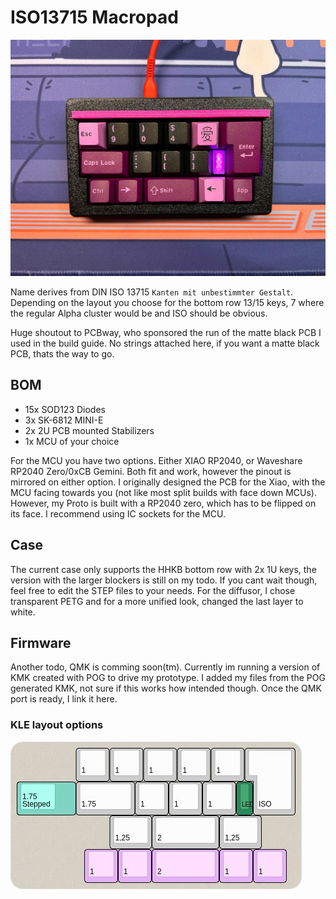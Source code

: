 # ISO13715 Macropad

![built macropad](https://github.com/exen904/ISO13715-PCB/blob/main/pictures/built.jpg)

Name derives from DIN ISO 13715 ```Kanten mit unbestimmter Gestalt```. Depending on the layout you choose for the bottom row 13/15 keys, 7 where the regular Alpha cluster would be and ISO should be obvious. 

Huge shoutout to PCBway, who sponsored the run of the matte black PCB I used in the build guide. No strings attached here, if you want a matte black PCB, thats the way to go.

## BOM
- 15x SOD123 Diodes
- 3x SK-6812 MINI-E
- 2x 2U PCB mounted Stabilizers
- 1x MCU of your choice

For the MCU you have two options. Either XIAO RP2040, or Waveshare RP2040 Zero/0xCB Gemini. Both fit and work, however the pinout is mirrored on either option. I originally designed the PCB for the Xiao, with the MCU facing towards you (not like most split builds with face down MCUs). However, my Proto is built with a RP2040 zero, which has to be flipped on its face. I recommend using IC sockets for the MCU. 


## Case
The current case only supports the HHKB bottom row with 2x 1U keys, the version with the larger blockers is still on my todo. If you cant wait though, feel free to edit the STEP files to your needs. For the diffusor, I chose transparent PETG and for a more unified look, changed the last layer to white.

## Firmware
Another todo, QMK is comming soon(tm). Currently im running a version of KMK created with POG to drive my prototype. I added my files from the POG generated KMK, not sure if this works how intended though. Once the QMK port is ready, I link it here.

### KLE layout options

![Screenshot of KLE](https://github.com/exen904/ISO13715-PCB/blob/main/pictures/kle.jpg)
